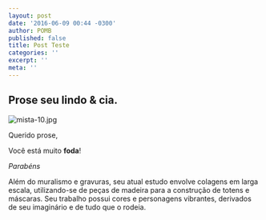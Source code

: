 ```yaml
---
layout: post
date: '2016-06-09 00:44 -0300'
author: POMB
published: false
title: Post Teste
categories: ''
excerpt: ''
meta: ''
---
```

## Prose seu lindo & cia.

![mista-10.jpg]({{site.baseurl}}/img/trabalhos/tecnica-mista/mista-10.jpg)

Querido prose,

Você está muito **foda**!

_Parabéns_

Além do muralismo e gravuras, seu atual estudo envolve colagens em larga escala, utilizando­-se de peças de madeira para a construção de totens e máscaras. Seu trabalho possui cores e personagens vibrantes, derivados de seu imaginário e de tudo que o rodeia.
